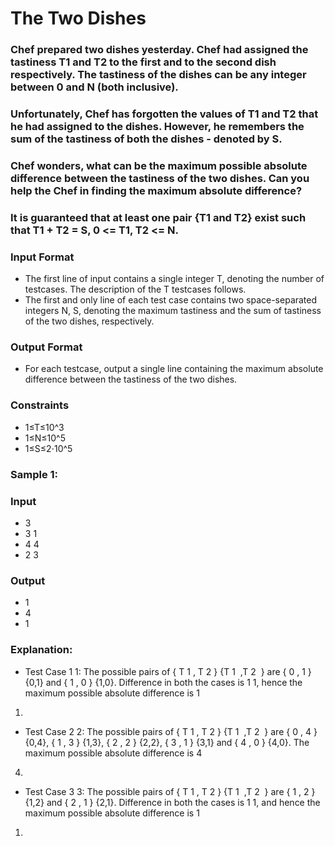 # The Two Dishes

### Chef prepared two dishes yesterday. Chef had assigned the tastiness T1 and T2 to the first and to the second dish respectively. The tastiness of the dishes can be any integer between 0 and N (both inclusive).

### Unfortunately, Chef has forgotten the values of T1 and T2 that he had assigned to the dishes. However, he remembers the sum of the tastiness of both the dishes - denoted by S.

### Chef wonders, what can be the maximum possible absolute difference between the tastiness of the two dishes. Can you help the Chef in finding the maximum absolute difference?

### It is guaranteed that at least one pair {T1 and T2} exist such that T1 + T2 = S, 0 <= T1, T2 <= N.

### Input Format
- The first line of input contains a single integer T, denoting the number of testcases. The description of the T testcases follows.
- The first and only line of each test case contains two space-separated integers N, S, denoting the maximum tastiness and the sum of tastiness of the two dishes, respectively.

### Output Format
- For each testcase, output a single line containing the maximum absolute difference between the tastiness of the two dishes.

### Constraints
- 1≤T≤10^3
- 1≤N≤10^5
- 1≤S≤2⋅10^5
 
### Sample 1:
### Input
- 3
- 3 1
- 4 4
- 2 3
### Output
- 1
- 4
- 1

### Explanation:
- Test Case 
1
1: The possible pairs of 
{
T
1
,
T
2
}
{T 
1
​
 ,T 
2
​
 } are 
{
0
,
1
}
{0,1} and 
{
1
,
0
}
{1,0}. Difference in both the cases is 
1
1, hence the maximum possible absolute difference is 
1
1.

- Test Case 
2
2: The possible pairs of 
{
T
1
,
T
2
}
{T 
1
​
 ,T 
2
​
 } are 
{
0
,
4
}
{0,4}, 
{
1
,
3
}
{1,3}, 
{
2
,
2
}
{2,2}, 
{
3
,
1
}
{3,1} and 
{
4
,
0
}
{4,0}. The maximum possible absolute difference is 
4
4.

- Test Case 
3
3: The possible pairs of 
{
T
1
,
T
2
}
{T 
1
​
 ,T 
2
​
 } are 
{
1
,
2
}
{1,2} and 
{
2
,
1
}
{2,1}. Difference in both the cases is 
1
1, and hence the maximum possible absolute difference is 
1
1.